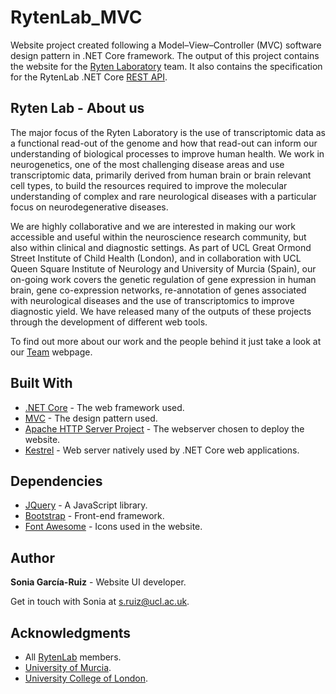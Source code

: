 # RytenLab_MVC
Website project created following a Model–View–Controller (MVC) software design pattern in .NET Core framework. The output of this project contains the website for the [Ryten Laboratory](http://www.rytenlab.com/) team. It also contains the specification for the RytenLab .NET Core [REST API](http://www.rytenlab.com/swagger/index.html).

## Ryten Lab - About us
The major focus of the Ryten Laboratory is the use of transcriptomic data as a functional read-out of the genome and how that read-out can inform our understanding of biological processes to improve human health. We work in neurogenetics, one of the most challenging disease areas and use transcriptomic data, primarily derived from human brain or brain relevant cell types, to build the resources required to improve the molecular understanding of complex and rare neurological diseases with a particular focus on neurodegenerative diseases.

We are highly collaborative and we are interested in making our work accessible and useful within the neuroscience research community, but also within clinical and diagnostic settings. As part of UCL Great Ormond Street Institute of Child Health (London), and in collaboration with UCL Queen Square Institute of Neurology and University of Murcia (Spain), our on-going work covers the genetic regulation of gene expression in human brain, gene co-expression networks, re-annotation of genes associated with neurological diseases and the use of transcriptomics to improve diagnostic yield. We have released many of the outputs of these projects through the development of different web tools.

To find out more about our work and the people behind it just take a look at our [Team](https://snca.atica.um.es/RytenLab/Team) webpage.

## Built With

* [.NET Core](https://dotnet.microsoft.com) - The web framework used.
* [MVC](https://dotnet.microsoft.com/apps/aspnet/mvc) - The design pattern used.
* [Apache HTTP Server Project](http://httpd.apache.org/) - The webserver chosen to deploy the website.
* [Kestrel](https://docs.microsoft.com/en-us/aspnet/core/fundamentals/servers/kestrel?view=aspnetcore-3.0) - Web server natively used by .NET Core web applications.

## Dependencies

* [JQuery](https://jquery.com/) - A JavaScript library.
* [Bootstrap](https://getbootstrap.com/) - Front-end framework.
* [Font Awesome](https://fontawesome.com/) - Icons used in the website.

## Author

**Sonia García-Ruiz** - Website UI developer.

Get in touch with Sonia at [s.ruiz@ucl.ac.uk](mailto:s.ruiz@ucl.ac.uk).

## Acknowledgments

* All [RytenLab](https://snca.atica.um.es/RytenLab/Team) members.
* [University of Murcia](https://www.um.es/).
* [University College of London](https://www.ucl.ac.uk/).
